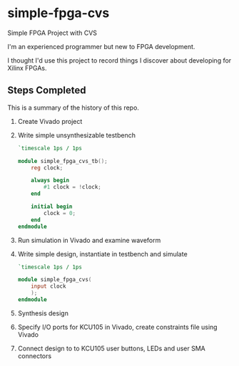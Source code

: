 # simple-fpga-cvs
Simple FPGA Project with CVS

I'm an experienced programmer but new to FPGA development.

I thought I'd use this project to record things I discover about developing for Xilinx FPGAs.

## Steps Completed

This is a summary of the history of this repo.

1. Create Vivado project
1. Write simple unsynthesizable testbench

   ```verilog
   `timescale 1ps / 1ps

   module simple_fpga_cvs_tb();
       reg clock;

       always begin
           #1 clock = !clock;
       end

       initial begin
           clock = 0;
       end
   endmodule
   ```

1. Run simulation in Vivado and examine waveform
1. Write simple design, instantiate in testbench and simulate

   ```verilog
   `timescale 1ps / 1ps

   module simple_fpga_cvs(
       input clock
       );
   endmodule
   ```
1. Synthesis design
1. Specify I/O ports for KCU105 in Vivado, create constraints file using Vivado
1. Connect design to to KCU105 user buttons, LEDs and user SMA connectors
